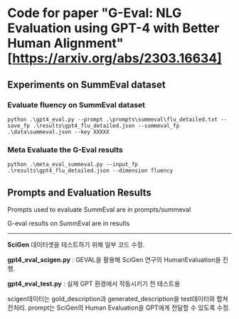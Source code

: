 # Code for paper "G-Eval: NLG Evaluation using GPT-4 with Better Human Alignment" [https://arxiv.org/abs/2303.16634]

## Experiments on SummEval dataset
### Evaluate fluency on SummEval dataset
```python .\gpt4_eval.py --prompt .\prompts\summeval\flu_detailed.txt --save_fp .\results\gpt4_flu_detailed.json --summeval_fp .\data\summeval.json --key XXXXX```

### Meta Evaluate the G-Eval results

```python .\meta_eval_summeval.py --input_fp .\results\gpt4_flu_detailed.json --dimension fluency```

## Prompts and Evaluation Results

Prompts used to evaluate SummEval are in prompts/summeval

G-eval results on SummEval are in results

---

**SciGen** 데이터셋을 테스트하기 위해 일부 코드 수정.

**gpt4_eval_scigen.py** : GEVAL을 활용해 SciGen 연구의 HumanEvaluation을 진행.

**gpt4_eval_test.py** : 실제 GPT 환경에서 작동시키기 전 테스트용

scigen데이터는 gold_description과 generated_description을 test데이터와 합쳐 전처리.
prompt는 SciGen의 Human Evaluation을 GPT에게 전달할 수 있도록 수정.
